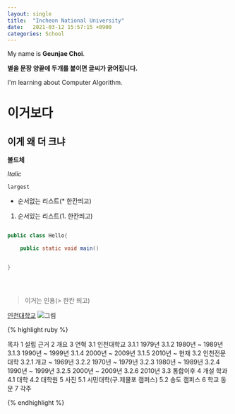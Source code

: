 ```yaml
---
layout: single
title:  "Incheon National University"
date:   2021-03-12 15:57:15 +0900
categories: School
---
```


My name is **Geunjae Choi**.

**별을 문장 양끝에 두개를 붙이면 글씨가 굵어집니다.**

I'm learning about Computer Algorithm.




# 이거보다

## 이게 왜 더 크냐




**볼드체**

*Italic*

`largest`



* 순서없는 리스트(* 한칸띄고)

1. 순서있는 리스트(1. 한칸띄고)






```java

public class Hello{

	public static void main()


}





```



> 이거는 인용(> 한칸 띄고)




[인천대학교](https://inu.ac.kr)
![그림](https://commons.wikimedia.org/wiki/File:Univ_of_incheon_MainBuild1_Dailyblue.jpg)






{% highlight ruby %}

목차
1	설립 근거
2	개요
3	연혁
3.1	인천대학교
3.1.1	1979년
3.1.2	1980년 ~ 1989년
3.1.3	1990년 ~ 1999년
3.1.4	2000년 ~ 2009년
3.1.5	2010년 ~ 현재
3.2	인천전문대학
3.2.1	개교 ~ 1969년
3.2.2	1970년 ~ 1979년
3.2.3	1980년 ~ 1989년
3.2.4	1990년 ~ 1999년
3.2.5	2000년 ~ 2009년
3.2.6	2010년
3.3	통합이후
4	개설 학과
4.1	대학
4.2	대학원
5	사진
5.1	시민대학(구.제물포 캠퍼스)
5.2	송도 캠퍼스
6	학교 동문
7	각주

{% endhighlight %}





